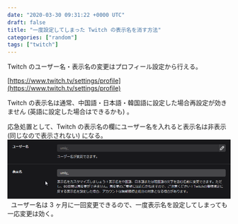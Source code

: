 ```yaml
---
date: "2020-03-30 09:31:22 +0000 UTC"
draft: false
title: "一度設定してしまった Twitch の表示名を消す方法"
categories: ["random"]
tags: ["twitch"]
---
```


Twitch のユーザー名・表示名の変更はプロフィール設定から行える。

[https://www.twitch.tv/settings/profile](https://www.twitch.tv/settings/profile)
 

Twitch の表示名は通常、中国語・日本語・韓国語に設定した場合再設定が効きません (英語に設定した場合はできるかも) 。  

応急処置として、Twitch の表示名の欄にユーザー名を入れると表示名は非表示 (同じなので表示されない) になる。
 
![](20201203134638.png)
 
ユーザー名は 3 ヶ月に一回変更できるので、一度表示名を設定してしまっても一応変更は効く。

